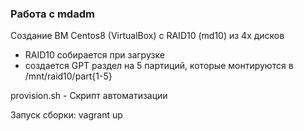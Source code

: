 ### Работа с  mdadm

Создание ВМ Centos8 (VirtualBox) c RAID10 (md10) из 4х дисков
- RAID10 собирается при загрузке
- создается GPT раздел на 5 партиций, которые монтируются в /mnt/raid10/part{1-5}

provision.sh - Скрипт автоматизации

Запуск сборки: vagrant up